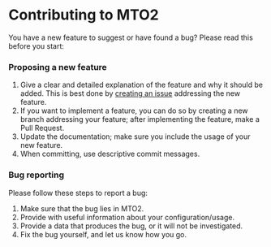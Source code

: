# Contributing to MTO2

You have a new feature to suggest or have found a bug? Please read this before you start:

### Proposing a new feature

1. Give a clear and detailed explanation of the feature and why it should be added. This is best done by [creating an issue](https://github.com/m-faezi/MTO2/issues) addressing the new feature.
2. If you want to implement a feature, you can do so by creating a new branch addressing your feature; after implementing the feature, make a Pull Request.
3. Update the documentation; make sure you include the usage of your new feature.
3. When committing, use descriptive commit messages.

### Bug reporting

Please follow these steps to report a bug:
1. Make sure that the bug lies in MTO2.
2. Provide with useful information about your configuration/usage.
2. Provide a data that produces the bug, or it will not be investigated.
3. Fix the bug yourself, and let us know how you go.


